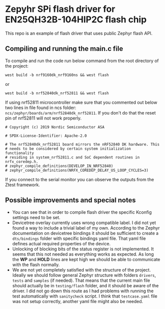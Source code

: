 # Zepyhr SPi flash driver for EN25QH32B-104HIP2C flash chip

This repo is an example of flash driver that uses public Zephyr flash API.


## Compiling and running the main.c file

To compile and run the code run below command from the root directory of the project:

```shell
west build -b nrf9160dk_nrf9160ns && west flash
```
or
```shell
west build -b nrf52840dk_nrf52811 && west flash
```
If using nrf52811 microcontroller make sure that you commented out below two lines in file found in ncs folder: 
`ncs/zephyr/boards/arm/nrf52840dk_nrf52811`.
If you don't do that the reset pin of nrf52811 will not work properly.

```
# Copyright (c) 2019 Nordic Semiconductor ASA

# SPDX-License-Identifier: Apache-2.0

# The nrf52840dk_nrf52811 board mirrors the nRF52840 DK hardware. This
# needs to be considered by certain system initialization functionality
# residing in system_nrf52811.c and SoC dependent routines in nrfx_coredep.h.
# zephyr_compile_definitions(DEVELOP_IN_NRF52840)
# zephyr_compile_definitions(NRFX_COREDEP_DELAY_US_LOOP_CYCLES=3)
```



If you connect to the serial monitor you can observe the outputs from the Ztest framework.


## Possible improvements and special notes

* You can see that in order to compile flash driver the specific Kconfig settings need to be set.
* Devicetree overlay currently uses wrong compatible label.
I did not yet found a way to include a trivial label of my own.
According to the Zephyr documentation on devicetree bindings it should be sufficient to create a `dts/bindings` folder with specific bindings yaml file. 
That yaml file defines actual required properties of the device.
* Unlocking of blocking bits of the status register is not implemented.
It seems that this not needed as everything works as expected.
As long the **WP** and **HOLD** lines are kept high we should be able to communicate with the flash normally.
* We are not yet completely satisfied with the structure of the project.
Ideally we should follow general Zephyr structure with folders `drivers`, `tests` and `samples` (if needed).
That means that the current main file should actually be in `testing/flash` folder, and it should be aware of the driver.
I did not go down this route as I had problems with running the test automatically with `sanitycheck` script.
I think that `testcase.yaml` file was not setup correctly, another yaml file might also be needed.
